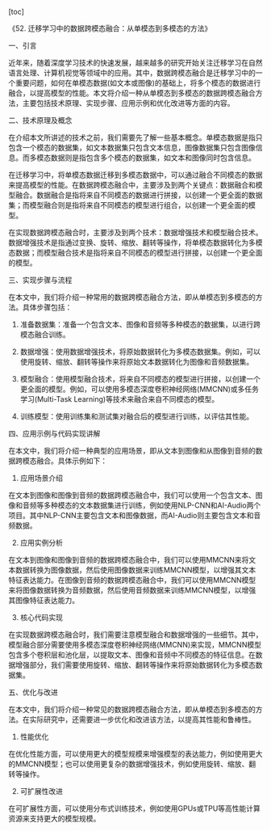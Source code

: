 
[toc]                    
                
                
《52. 迁移学习中的数据跨模态融合：从单模态到多模态的方法》

一、引言

近年来，随着深度学习技术的快速发展，越来越多的研究开始关注迁移学习在自然语言处理、计算机视觉等领域中的应用。其中，数据跨模态融合是迁移学习中的一个重要问题，如何在单模态数据(如文本或图像)的基础上，将多个模态的数据进行融合，以提高模型的性能。本文将介绍一种从单模态到多模态的数据跨模态融合方法，主要包括技术原理、实现步骤、应用示例和优化改进等方面的内容。

二、技术原理及概念

在介绍本文所讲述的技术之前，我们需要先了解一些基本概念。单模态数据是指只包含一个模态的数据集，如文本数据集只包含文本信息，图像数据集只包含图像信息。而多模态数据则是指包含多个模态的数据集，如文本和图像同时包含信息。

在迁移学习中，将单模态数据迁移到多模态数据中，可以通过融合不同模态的数据来提高模型的性能。在数据跨模态融合中，主要涉及到两个关键点：数据融合和模型融合。数据融合是指将来自不同模态的数据进行拼接，以创建一个更全面的数据集；而模型融合则是指将来自不同模态的模型进行组合，以创建一个更全面的模型。

在实现数据跨模态融合时，主要涉及到两个技术：数据增强技术和模型融合技术。数据增强技术是指通过变换、旋转、缩放、翻转等操作，将单模态数据转化为多模态数据；而模型融合技术是指将来自不同模态的模型进行拼接，以创建一个更全面的模型。

三、实现步骤与流程

在本文中，我们将介绍一种常用的数据跨模态融合方法，即从单模态到多模态的方法。具体步骤包括：

1. 准备数据集：准备一个包含文本、图像和音频等多种模态的数据集，以进行跨模态融合训练。

2. 数据增强：使用数据增强技术，将原始数据转化为多模态数据集。例如，可以使用旋转、缩放、翻转等操作来将原始文本数据转化为图像和音频数据集。

3. 模型融合：使用模型融合技术，将来自不同模态的模型进行拼接，以创建一个更全面的模型。例如，可以使用多模态深度卷积神经网络(MMCNN)或多任务学习(Multi-Task Learning)等技术来融合来自不同模态的模型。

4. 训练模型：使用训练集和测试集对融合后的模型进行训练，以评估其性能。

四、应用示例与代码实现讲解

在本文中，我们将介绍一种典型的应用场景，即从文本到图像和从图像到音频的数据跨模态融合。具体示例如下：

1. 应用场景介绍

在文本到图像和图像到音频的数据跨模态融合中，我们可以使用一个包含文本、图像和音频等多种模态的文本数据集进行训练，例如使用NLP-CNN和AI-Audio两个项目。其中NLP-CNN主要包含文本和图像数据，而AI-Audio则主要包含文本和音频数据。

2. 应用实例分析

在文本到图像和图像到音频的数据跨模态融合中，我们可以使用MMCNN来将文本数据转换为图像数据，然后使用图像数据来训练MMCNN模型，以增强其文本特征表达能力。在图像到音频的数据跨模态融合中，我们可以使用MMCNN模型来将图像数据转换为音频数据，然后使用音频数据来训练MMCNN模型，以增强其图像特征表达能力。

3. 核心代码实现

在实现数据跨模态融合时，我们需要注意模型融合和数据增强的一些细节。其中，模型融合部分需要使用多模态深度卷积神经网络(MMCNN)来实现，MMCNN模型包含多个卷积层和池化层，以提取文本、图像和音频中不同模态的特征信息。在数据增强部分，我们需要使用旋转、缩放、翻转等操作来将原始数据转化为多模态数据集。

五、优化与改进

在本文中，我们将介绍一种常见的数据跨模态融合方法，即从单模态到多模态的方法。在实际研究中，还需要进一步优化和改进该方法，以提高其性能和鲁棒性。

1. 性能优化

在优化性能方面，可以使用更大的模型规模来增强模型的表达能力，例如使用更大的MMCNN模型；也可以使用更复杂的数据增强技术，例如使用旋转、缩放、翻转等操作。

2. 可扩展性改进

在可扩展性方面，可以使用分布式训练技术，例如使用GPUs或TPU等高性能计算资源来支持更大的模型规模。

